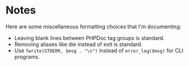 # Notes

Here are some miscellaneous formatting choices that I'm documenting:

* Leaving blank lines between PHPDoc tag groups is standard.
* Removing aliases like die instead of exit is standard.
* Use `fwrite(STDERR, $msg . "\n")` instead of `error_log($msg)` for CLI programs.
